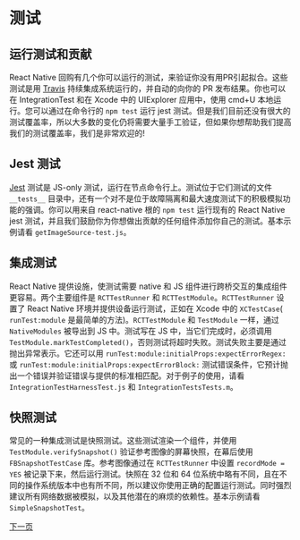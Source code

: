 # 测试
 

## 运行测试和贡献

React Native 回购有几个你可以运行的测试，来验证你没有用PR引起拟合。这些测试是用 [Travis](http://docs.travis-ci.com/) 持续集成系统运行的，并自动的向你的 PR 发布结果。你也可以在 IntegrationTest 和在 Xcode 中的 UIExplorer 应用中，使用 cmd+U 本地运行。您可以通过在命令行的 `npm test` 运行 jest 测试。但是我们目前还没有很大的测试覆盖率，所以大多数的变化仍将需要大量手工验证，但如果你想帮助我们提高我们的测试覆盖率，我们是非常欢迎的!

## Jest 测试
[Jest](http://facebook.github.io/jest/) 测试是 JS-only 测试，运行在节点命令行上。测试位于它们测试的文件 `__tests__` 目录中，还有一个对不是位于故障隔离和最大速度测试下的积极模拟功能的强调。你可以用来自 react-native 根的 `npm test` 运行现有的 React Native jest 测试，并且我们鼓励你为你想做出贡献的任何组件添加你自己的测试。基本示例请看 `getImageSource-test.js`。

## 集成测试

React Native 提供设施，使测试需要 native 和 JS 组件进行跨桥交互的集成组件更容易。两个主要组件是 `RCTTestRunner` 和 `RCTTestModule`。`RCTTestRunner` 设置了 React Native 环境并提供设备运行测试，正如在 Xcode 中的 `XCTestCase`(` runTest:module` 是最简单的方法)。`RCTTestModule` 和 `TestModule` 一样，通过 `NativeModules` 被导出到 JS 中。测试写在 JS 中，当它们完成时，必须调用 `TestModule.markTestCompleted()`，否则测试将超时失败。测试失败主要是通过抛出异常表示。它还可以用 `runTest:module:initialProps:expectErrorRegex:` 或 `runTest:module:initialProps:expectErrorBlock:` 测试错误条件，它预计抛出一个错误并验证错误与提供的标准相匹配。对于例子的使用，请看 `IntegrationTestHarnessTest.js` 和 `IntegrationTestsTests.m`。

## 快照测试

常见的一种集成测试是快照测试。这些测试渲染一个组件，并使用 `TestModule.verifySnapshot()` 验证参考图像的屏幕快照，在幕后使用 `FBSnapshotTestCase` 库。参考图像通过在 `RCTTestRunner` 中设置 `recordMode = YES` 被记录下来，然后运行测试。快照在 32 位和 64 位系统中略有不同，且在不同的操作系统版本中也有所不同，所以建议你使用正确的配置运行测试。同时强烈建议所有网络数据被模拟，以及其他潜在的麻烦的依赖性。基本示例请看 `SimpleSnapshotTest`。

[下一页](http://facebook.github.io/react-native/docs/runningondevice.html#content)
